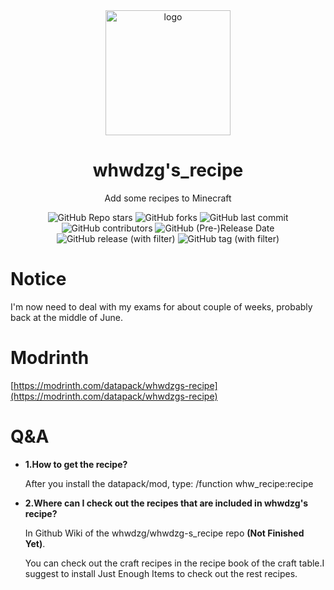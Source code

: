 <div align="center">
    <img align="center" src="https://cdn.modrinth.com/data/aCXZzFav/51254c6117102a53e2c8c9a38968958dd4e19bab.png" alt="logo" width="200">
    <h1 align="center">whwdzg's_recipe</h1>
    <p align="enter">Add some recipes to Minecraft</p>
    <img alt="GitHub Repo stars" src="https://img.shields.io/github/stars/whwdzg/whwdzg-s_recipe">
    <img alt="GitHub forks" src="https://img.shields.io/github/forks/whwdzg/whwdzg-s_recipe">
    <img alt="GitHub last commit" src="https://img.shields.io/github/last-commit/whwdzg/whwdzg-s_recipe">
    <img alt="GitHub contributors" src="https://img.shields.io/github/contributors/whwdzg/whwdzg-s_recipe">
    <img alt="GitHub (Pre-)Release Date" src="https://img.shields.io/github/release-date-pre/whwdzg/whwdzg-s_recipe">
    <img alt="GitHub release (with filter)" src="https://img.shields.io/github/v/release/whwdzg/whwdzg-s_recipe">
    <img alt="GitHub tag (with filter)" src="https://img.shields.io/github/v/tag/whwdzg/whwdzg-s_recipe">
    </br>
</div>

# Notice
 I'm now need to deal with my exams for about couple of weeks, probably back at the middle of June.

# Modrinth
[https://modrinth.com/datapack/whwdzgs-recipe](https://modrinth.com/datapack/whwdzgs-recipe)

# Q&A
- **1.How to get the recipe?**

  After you install the datapack/mod, type: /function whw_recipe:recipe

- **2.Where can I check out the recipes that are included in whwdzg's recipe?**

  In Github Wiki of the whwdzg/whwdzg-s_recipe repo
**(Not Finished Yet)**.
  
  You can check out the craft recipes in the recipe book of the craft table.I suggest to install Just Enough Items to check out the rest recipes.